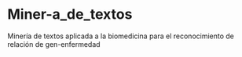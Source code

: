 # Miner-a_de_textos
Minería de textos aplicada a la biomedicina para el reconocimiento de relación de gen-enfermedad
